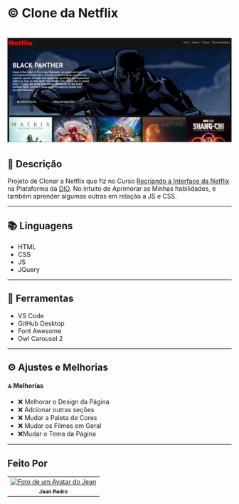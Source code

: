 <h1 align-items: center; color: red;>
   ©️ Clone da Netflix
</h1>

<h1 align-items: center;>
   <img src="assets\img\Captura de tela 2022-01-20 181048.png">
</h1>

## 📄 Descrição

Projeto de Clonar a Netflix que fiz no Curso [Recriando a Interface da Netflix](https://web.dio.me/lab/recriando-a-interface-do-netflix/learning/8b554446-9be4-4375-b474-3e6523480652) na Plataforma da [DIO](https://web.dio.me/). No intuito de Aprimorar as Minhas habilidades, e também aprender algumas outras em relação a JS e CSS.

---

## 📚  Linguagens

- HTML
- CSS
- JS
- JQuery

---

## 🔧 Ferramentas

- VS Code
- GitHub Desktop
- Font Awesome
- Owl Carousel 2

---

## ⚙️ Ajustes e Melhorias

####  🔝 Melhorias

-  ❌ Melhorar o Design da Página
-  ❌ Adcionar outras seções
-  ❌ Mudar a Paleta de Cores
-  ❌ Mudar os Filmes em Geral
-  ❌Mudar o Tema da Página

---

## Feito Por

<table>
  <tr>
    <td align="center">
    <a href="#">
        <img src="https://avatars.githubusercontent.com/u/93811651?s=400&u=8310b85f88bc81cc9c031997caea03d4aec65d5c&v=4" width="100px;" alt="Foto de um Avatar do Jean"/><br>
        <sub>
          <b>Jean Pedro</b>
        </sub>
      </a>
    </td>
  </tr>
</table>

